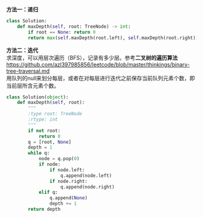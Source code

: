 **方法一：递归**  
```python
class Solution:
    def maxDepth(self, root: TreeNode) -> int:
        if root == None: return 0
        return max(self.maxDepth(root.left), self.maxDepth(root.right))+1
```  

**方法二：迭代**  
求深度，可以用层次遍历（BFS），记录有多少层。参考**二叉树的遍历算法**https://github.com/azl397985856/leetcode/blob/master/thinkings/binary-tree-traversal.md  
用队列的null来划分每层，或者在对每层进行迭代之前保存当前队列元素个数，即当前层所含元素个数。  
```python
class Solution(object):
    def maxDepth(self, root):
        """
        :type root: TreeNode
        :rtype: int
        """
        if not root:
            return 0
        q = [root, None]
        depth = 1
        while q:
            node = q.pop(0)
            if node:
                if node.left:
                    q.append(node.left)
                if node.right:
                    q.append(node.right)
            elif q:
                q.append(None)
                depth += 1
        return depth
```
